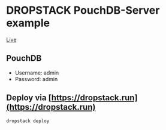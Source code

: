 # DROPSTACK PouchDB-Server example

[Live](http://pouchdb-server-example.services.dropstack.run/_utils)

## PouchDB

* Username: admin
* Password: admin

## Deploy via [https://dropstack.run](https://dropstack.run)

```bash
dropstack deploy
```